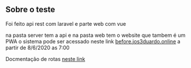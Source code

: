 ## Sobre o teste

Foi feito api rest com laravel e parte web com vue

na pasta server tem a api e na pasta web tem o website que tambem é um PWA
o sistema pode ser acessado neste link [before.jos3duardo.online](https://before.jos3duardo.online) a partir de 8/6/2020 as 7:00






Docmentação de rotas [neste link](https://documenter.getpostman.com/view/10174080/SzzdAzYa?version=latest)